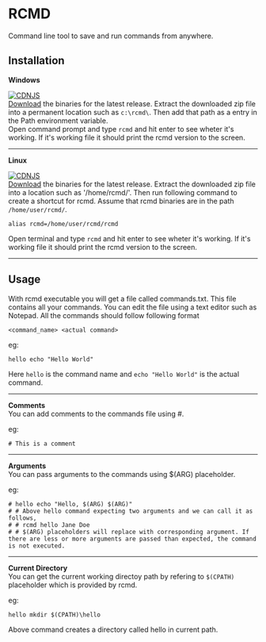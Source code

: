 # RCMD
 Command line tool to save and run commands from anywhere.

## Installation
 **Windows**  
   
 [![CDNJS](https://img.shields.io/badge/Download%20for-Windows-brightgreen)](https://github.com/YohanSandun/rcmd/releases/download/V1.0.1/rcmd-windows.zip)  
 [Download](https://github.com/YohanSandun/rcmd/releases/download/V1.0.1/rcmd-windows.zip) the binaries for the latest release. Extract the downloaded zip file into a permanent location such as `c:\rcmd\`. Then add that path as a entry in the Path environment variable.  
 Open command prompt and type `rcmd` and hit enter to see wheter it's working. If it's working file it should print the rcmd version to the screen.
   
------
 **Linux**
   
 [![CDNJS](https://img.shields.io/badge/Download%20for-Linux-blue)](https://github.com/YohanSandun/rcmd/releases/download/V1.0.1/rcmd-linux.zip)  
 [Download](https://github.com/YohanSandun/rcmd/releases/download/V1.0.1/rcmd-linux.zip) the binaries for the latest release. Extract the downloaded zip file into a location such as '/home/rcmd/'. Then run following command to create a shortcut for rcmd. Assume that rcmd binaries are in the path `/home/user/rcmd/`.
 
    alias rcmd=/home/user/rcmd/rcmd

 Open terminal and type `rcmd` and hit enter to see wheter it's working. If it's working file it should print the rcmd version to the screen.

-----

## Usage 
 With rcmd executable you will get a file called commands.txt. This file contains all your commands. You can edit the file using a text editor such as Notepad. All the commands should follow following format
 
    <command_name> <actual command>

 eg:  

    hello echo "Hello World"

 Here `hello` is the command name and `echo "Hello World"` is the actual command.  

------
  
**Comments**  
You can add comments to the commands file using #.

eg:  

    # This is a comment

------

**Arguments**  
You can pass arguments to the commands using $(ARG) placeholder.

eg:  

    # hello echo "Hello, $(ARG) $(ARG)"
    # # Above hello command expecting two arguments and we can call it as follows,
    # # rcmd hello Jane Doe
    # # $(ARG) placeholders will replace with corresponding argument. If there are less or more arguments are passed than expected, the command is not executed.

------
**Current Directory**  
You can get the current working directoy path by refering to `$(CPATH)` placeholder which is provided by rcmd.
  
eg:  

    hello mkdir $(CPATH)\hello

Above command creates a directory called hello in current path.